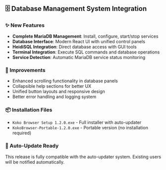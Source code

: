 ## 🗄️ Database Management System Integration

### ✨ New Features
- **Complete MariaDB Management**: Install, configure, start/stop services  
- **Database Interface**: Modern React UI with unified control panels
- **HeidiSQL Integration**: Direct database access with GUI tools
- **Terminal Integration**: Execute SQL commands and database operations
- **Service Detection**: Automatic MariaDB service status monitoring

### 🔧 Improvements
- Enhanced scrolling functionality in database panels
- Collapsible help sections for better UX
- Unified button layouts and responsive design
- Better error handling and logging system

### 📦 Installation Files
- `Koko Browser Setup 1.2.0.exe` - Full installer with auto-updater
- `KokoBrowser-Portable-1.2.0.exe` - Portable version (no installation required)

### 🚀 Auto-Update Ready
This release is fully compatible with the auto-updater system. Existing users will be notified automatically.